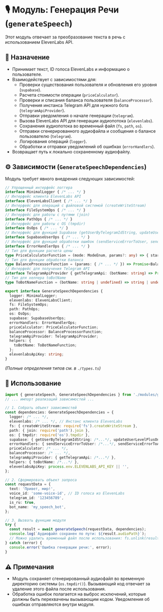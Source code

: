 # 🎙️ Модуль: Генерация Речи (`generateSpeech`)

Этот модуль отвечает за преобразование текста в речь с использованием ElevenLabs API.

## 📜 Назначение

- Принимает текст, ID голоса ElevenLabs и информацию о пользователе.
- Взаимодействует с зависимостями для:
    - Проверки существования пользователя и обновления его уровня (`supabase`).
    - Расчета стоимости операции (`priceCalculator`).
    - Проверки и списания баланса пользователя (`balanceProcessor`).
    - Получения инстанса Telegram API для нужного бота (`telegramApiProvider`).
    - Отправки уведомления о начале генерации (`telegram`).
    - Вызова ElevenLabs API для генерации аудиопотока (`elevenlabs`).
    - Сохранения аудиопотока во временный файл (`fs`, `path`, `os`).
    - Отправки сгенерированного аудиофайла и сообщения о балансе пользователю (`telegram`).
    - Логирования операций (`logger`).
    - Обработки и отправки уведомлений об ошибках (`errorHandlers`).
- Возвращает путь к локально сохраненному аудиофайлу.

## ⚙️ Зависимости (`GenerateSpeechDependencies`)

Модуль требует явного внедрения следующих зависимостей:

```typescript
// Упрощенный интерфейс логгера
interface MinimalLogger { /* ... */ }
// Интерфейс клиента ElevenLabs API
interface ElevenLabsClient { /* ... */ }
// Интерфейс для операций с файловой системой (createWriteStream)
interface FileSystemOps { /* ... */ }
// Интерфейс для работы с путями (join)
interface PathOps { /* ... */ }
// Интерфейс для работы с OS (tmpdir)
interface OsOps { /* ... */ }
// Интерфейс для функций Supabase (getUserByTelegramIdString, updateUserLevelPlusOne)
interface SupabaseUserOps { /* ... */ }
// Интерфейс для функций обработки ошибок (sendServiceErrorToUser, sendServiceErrorToAdmin)
interface ErrorHandlerOps { /* ... */ }
// Тип для функции расчета цены
type PriceCalculatorFunction = (mode: ModeEnum, params?: any) => { stars: number } | null;
// Тип для функции обработки баланса
type BalanceProcessorFunction = (params: { /* ... */ }) => Promise<BalanceOperationResult>;
// Интерфейс для получения Telegram API
interface TelegramApiProvider { getTelegramApi: (botName: string) => Promise<Telegram | null>; }
// Тип для хелпера toBotName
type ToBotNameFunction = (botName: string | undefined) => string | undefined;

export interface GenerateSpeechDependencies {
  logger: MinimalLogger;
  elevenlabs: ElevenLabsClient;
  fs: FileSystemOps;
  path: PathOps;
  os: OsOps;
  supabase: SupabaseUserOps;
  errorHandlers: ErrorHandlerOps;
  priceCalculator: PriceCalculatorFunction;
  balanceProcessor: BalanceProcessorFunction;
  telegramApiProvider: TelegramApiProvider;
  helpers: {
    toBotName: ToBotNameFunction;
  };
  elevenlabsApiKey: string;
}
```

*(Полные определения типов см. в `./types.ts`)*

## 🚀 Использование

```typescript
import { generateSpeech, GenerateSpeechDependencies } from './modules/generateSpeech';
// ... импорт реализаций зависимостей ...

// 1. Собрать объект зависимостей
const dependencies: GenerateSpeechDependencies = {
  logger: /* ... */,
  elevenlabs: /* ... */, // Инстанс клиента ElevenLabs
  fs: { createWriteStream: require('fs').createWriteStream },
  path: { join: require('path').join },
  os: { tmpdir: require('os').tmpdir },
  supabase: { getUserByTelegramIdString: /*...*/, updateUserLevelPlusOne: /*...*/ },
  errorHandlers: { sendServiceErrorToUser: /*...*/, sendServiceErrorToAdmin: /*...*/ },
  priceCalculator: /* ... */,
  balanceProcessor: /* ... */,
  telegramApiProvider: { getTelegramApi: /*...*/ },
  helpers: { toBotName: /*...*/ },
  elevenlabsApiKey: process.env.ELEVENLABS_API_KEY || '',
};

// 2. Сформировать объект запроса
const requestData = {
  text: 'Привет, мир!',
  voice_id: 'some-voice-id', // ID голоса из ElevenLabs
  telegram_id: '123456789',
  is_ru: true,
  bot_name: 'my_speech_bot',
};

// 3. Вызвать функцию модуля
try {
  const result = await generateSpeech(requestData, dependencies);
  console.log(`Аудиофайл сохранен по пути: ${result.audioPath}`);
  // Можно удалить временный файл после использования: fs.unlink(result.audioPath)
} catch (error) {
  console.error('Ошибка генерации речи:', error);
}
```

## ⚠️ Примечания

- Модуль сохраняет сгенерированный аудиофайл во временную директорию системы (`os.tmpdir()`). Вызывающий код отвечает за удаление этого файла после использования.
- Обработка ошибок полагается на выброс исключений, которые должны быть перехвачены вызывающим кодом. Уведомления об ошибках отправляются внутри модуля. 